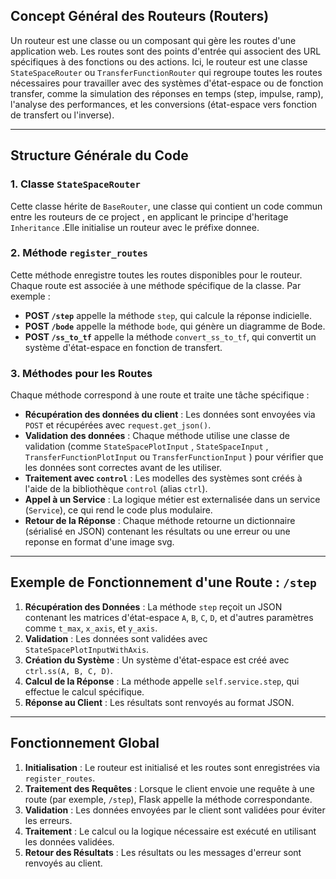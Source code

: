 ## **Concept Général des Routeurs (Routers)**
Un routeur est une classe ou un composant qui gère les routes d'une application web. Les routes sont des points d'entrée qui associent des URL spécifiques à des fonctions ou des actions. Ici, le routeur est une classe `StateSpaceRouter` ou `TransferFunctionRouter` qui regroupe toutes les routes nécessaires pour travailler avec des systèmes d'état-espace ou de fonction transfer, comme la simulation des réponses en temps (step, impulse, ramp), l'analyse des performances, et les conversions (état-espace vers fonction de transfert ou l'inverse).

---

## **Structure Générale du Code**
### 1. **Classe `StateSpaceRouter`**
Cette classe hérite de `BaseRouter`, une classe qui contient un code commun entre les routeurs de ce project , en applicant le principe d'heritage `Inheritance` .Elle initialise un routeur avec le préfixe donnee.

### 2. **Méthode `register_routes`**
Cette méthode enregistre toutes les routes disponibles pour le routeur. Chaque route est associée à une méthode spécifique de la classe. Par exemple :
- **POST `/step`** appelle la méthode `step`, qui calcule la réponse indicielle.
- **POST `/bode`** appelle la méthode `bode`, qui génère un diagramme de Bode.
- **POST `/ss_to_tf`** appelle la méthode `convert_ss_to_tf`, qui convertit un système d'état-espace en fonction de transfert.

### 3. **Méthodes pour les Routes**
Chaque méthode correspond à une route et traite une tâche spécifique :
- **Récupération des données du client** : Les données sont envoyées via `POST` et récupérées avec `request.get_json()`.
- **Validation des données** : Chaque méthode utilise une classe de validation (comme `StateSpacePlotInput` , `StateSpaceInput` , `TransferFunctionPlotInput` ou `TransferFunctionInput` ) pour vérifier que les données sont correctes avant de les utiliser.
- **Traitement avec `control`** : Les modelles des systèmes sont créés à l'aide de la bibliothèque `control` (alias `ctrl`).
- **Appel à un Service** : La logique métier est externalisée dans un service (`Service`), ce qui rend le code plus modulaire.
- **Retour de la Réponse** : Chaque méthode retourne un dictionnaire (sérialisé en JSON) contenant les résultats ou une erreur ou une reponse en format d'une image svg.

---

## **Exemple de Fonctionnement d'une Route : `/step`**
1. **Récupération des Données** : La méthode `step` reçoit un JSON contenant les matrices d'état-espace `A`, `B`, `C`, `D`, et d'autres paramètres comme `t_max`, `x_axis`, et `y_axis`.
2. **Validation** : Les données sont validées avec `StateSpacePlotInputWithAxis`.
3. **Création du Système** : Un système d'état-espace est créé avec `ctrl.ss(A, B, C, D)`.
4. **Calcul de la Réponse** : La méthode appelle `self.service.step`, qui effectue le calcul spécifique.
5. **Réponse au Client** : Les résultats sont renvoyés au format JSON.

---

## **Fonctionnement Global**
1. **Initialisation** : Le routeur est initialisé et les routes sont enregistrées via `register_routes`.
2. **Traitement des Requêtes** : Lorsque le client envoie une requête à une route (par exemple, `/step`), Flask appelle la méthode correspondante.
3. **Validation** : Les données envoyées par le client sont validées pour éviter les erreurs.
4. **Traitement** : Le calcul ou la logique nécessaire est exécuté en utilisant les données validées.
5. **Retour des Résultats** : Les résultats ou les messages d'erreur sont renvoyés au client.